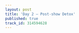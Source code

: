 ```yaml
---
layout: post
title: 'Day 2 – Post-show Detox'
published: true
track_id: 314594628
---
```

<div class='list post-player' track='{{page.track_id}}'></div>
